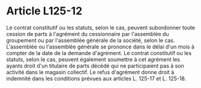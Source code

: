 # Article L125-12

Le contrat constitutif ou les statuts, selon le cas, peuvent subordonner toute cession de parts à l'agrément du cessionnaire par l'assemblée du groupement ou par l'assemblée générale de la société, selon le cas. L'assemblée ou l'assemblée générale se prononce dans le délai d'un mois à compter de la date de la demande d'agrément. Le contrat constitutif ou les statuts, selon le cas, peuvent également soumettre à cet agrément les ayants droit d'un titulaire de parts décédé qui ne participaient pas à son activité dans le magasin collectif. Le refus d'agrément donne droit à indemnité dans les conditions prévues aux articles L. 125-17 et L. 125-18.

